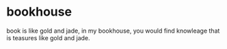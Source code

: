 # bookhouse
book is like gold and jade, in my bookhouse, you would find knowleage that is teasures like gold and jade.

